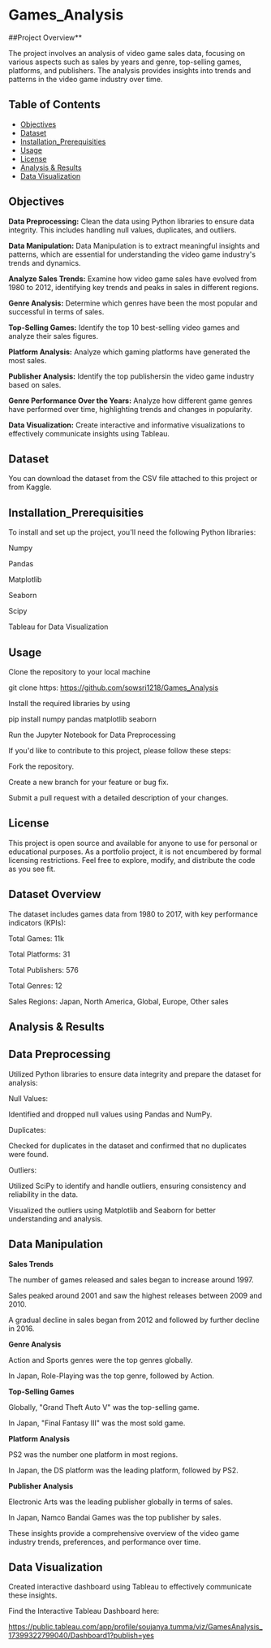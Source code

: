 # Games_Analysis

##Project Overview**

The project involves an analysis of video game sales data, focusing on various aspects such as sales by years and genre, top-selling games, platforms, and publishers. The analysis provides insights into trends and patterns in the video game industry over time.

## Table of Contents

- [Objectives](#Objectives)
- [Dataset](#Dataset)
- [Installation_Prerequisities](#Installation_Prerequisities)
- [Usage](#Usage)
- [License](#license)
- [Analysis & Results](#Analysis&Results)
- [Data Visualization](#Data_Visualization)

  
## **Objectives**


**Data Preprocessing:** Clean the data using Python libraries to ensure data integrity. This includes handling null values, duplicates, and outliers.

**Data Manipulation:** Data Manipulation is to extract meaningful insights and patterns, which are essential for understanding the video game industry's trends and dynamics.

**Analyze Sales Trends:** Examine how video game sales have evolved from 1980 to 2012, identifying key trends and peaks in sales in different regions.

**Genre Analysis:** Determine which genres have been the most popular and successful in terms of sales.

**Top-Selling Games:** Identify the top 10 best-selling video games and analyze their sales figures.

**Platform Analysis:** Analyze which gaming platforms have generated the most sales.

**Publisher Analysis:** Identify the top publishersin the video game industry based on sales.

**Genre Performance Over the Years:** Analyze how different game genres have performed over time, highlighting trends and changes in popularity.

**Data Visualization:** Create interactive and informative visualizations to effectively communicate insights using Tableau.


## **Dataset**

You can download the dataset from the CSV file attached to this project or from Kaggle.


## **Installation_Prerequisities**

To install and set up the project, you'll need the following Python libraries:

Numpy

Pandas

Matplotlib

Seaborn

Scipy

Tableau for Data Visualization


## **Usage**

Clone the repository to your local machine

git clone https: https://github.com/sowsri1218/Games_Analysis

Install the required libraries by using

pip install numpy pandas matplotlib seaborn

Run the Jupyter Notebook for Data Preprocessing

If you'd like to contribute to this project, please follow these steps:

Fork the repository.

Create a new branch for your feature or bug fix.

Submit a pull request with a detailed description of your changes.

## **License** 

This project is open source and available for anyone to use for personal or educational purposes. As a portfolio project, it is not encumbered by formal licensing restrictions. Feel free to explore, modify, and distribute the code as you see fit.


## **Dataset Overview**

The dataset includes games data from 1980 to 2017, with key performance indicators (KPIs):

Total Games: 11k

Total Platforms: 31

Total Publishers: 576

Total Genres: 12

Sales Regions: Japan, North America, Global, Europe, Other sales


## **Analysis & Results**

## **Data Preprocessing**

Utilized Python libraries to ensure data integrity and prepare the dataset for analysis:

Null Values:

Identified and dropped null values using Pandas and NumPy.

Duplicates:

Checked for duplicates in the dataset and confirmed that no duplicates were found.

Outliers:

Utilized SciPy to identify and handle outliers, ensuring consistency and reliability in the data.

Visualized the outliers using Matplotlib and Seaborn for better understanding and analysis.

## **Data Manipulation**

**Sales Trends**

The number of games released and sales began to increase around 1997.

Sales peaked around 2001 and saw the highest releases between 2009 and 2010.

A gradual decline in sales began from 2012 and followed by further decline in 2016.

**Genre Analysis**

Action and Sports genres were the top genres globally.

In Japan, Role-Playing was the top genre, followed by Action.

**Top-Selling Games**

Globally, "Grand Theft Auto V" was the top-selling game.

In Japan, "Final Fantasy III" was the most sold game.

**Platform Analysis**

PS2 was the number one platform in most regions.

In Japan, the DS platform was the leading platform, followed by PS2.

**Publisher Analysis**

Electronic Arts was the leading publisher globally in terms of sales.

In Japan, Namco Bandai Games was the top publisher by sales.

These insights provide a comprehensive overview of the video game industry trends, preferences, and performance over time.

## **Data Visualization**

Created interactive dashboard using Tableau to effectively communicate these insights.

Find the Interactive Tableau Dashboard here:

https://public.tableau.com/app/profile/soujanya.tumma/viz/GamesAnalysis_17399322799040/Dashboard1?publish=yes

